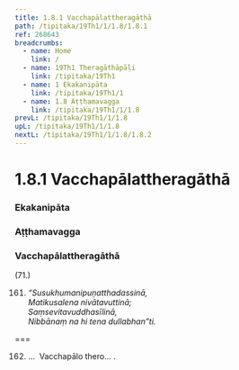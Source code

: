 ```yaml
---
title: 1.8.1 Vacchapālattheragāthā
path: /tipitaka/19Th1/1/1.8/1.8.1
ref: 268643
breadcrumbs:
  - name: Home
    link: /
  - name: 19Th1 Theragāthāpāḷi
    link: /tipitaka/19Th1
  - name: 1 Ekakanipāta
    link: /tipitaka/19Th1/1
  - name: 1.8 Aṭṭhamavagga
    link: /tipitaka/19Th1/1/1.8
prevL: /tipitaka/19Th1/1/1.8
upL: /tipitaka/19Th1/1/1.8
nextL: /tipitaka/19Th1/1/1.8/1.8.2
---
```


# 1.8.1 Vacchapālattheragāthā

### Ekakanipāta

### Aṭṭhamavagga

### Vacchapālattheragāthā

(71.)

161. _“Susukhumanipuṇatthadassinā,_  
_Matikusalena nivātavuttinā;_  
_Saṃsevitavuddhasīlinā,_  
_Nibbānaṃ na hi tena dullabhan”ti._  


===

162. …  Vacchapālo thero… .




